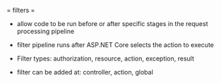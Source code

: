= filters =
- allow code to be run before or after specific stages in the request processing pipeline
- filter pipeline runs after ASP.NET Core selects the action to execute

- Filter types: authorization, resource, action, exception, result

- filter can be added at: controller, action, global

